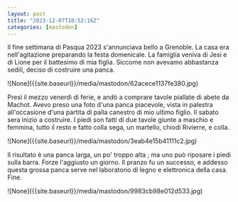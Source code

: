 ```yaml
---
layout: post
title: "2023-12-07T10:52:16Z"
categories: [mastodon]
---
```

<p>Il fine settimana di Pasqua 2023 s&#39;annunciava bello a Grenoble. La casa era nell&#39;agitazione preparando la festa domenicale. La famiglia veniva di Jesi e di Lione per il battesimo di mia figlia. Siccome non avevamo abbastanza sedili, deciso di costruire una panca.</p>![None]({{site.baseurl}}/media/mastodon/62acece1137fe380.jpg)
<p>Presi il mezzo venerdì di ferie, e andò a comprare tavole piallate di abete da Machot. Avevo preso una foto d&#39;una panca piacevole, vista in palestra all&#39;occasione d&#39;una partita di palla canestro di mio ultimo figlio. Il sabato sera inizio a costruire. I piedi son fatti di due tavole giunte a maschio e femmina, tutto il resto e fatto colla sega, un martello, chiodi Rivierre, e colla.</p>![None]({{site.baseurl}}/media/mastodon/3eab4e15b41111c2.jpg)
<p>Il risultato è una panca larga, un po&#39; troppo alta ; ma uno può riposare i piedi sulla barra. Forze l&#39;aggiusto un giorno. Il pranzo fu un successo, e addesso questa grossa panca serve nel laboratorio di legno e elettronica della casa. Fine.</p>![None]({{site.baseurl}}/media/mastodon/9983cb98e012d533.jpg)
